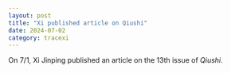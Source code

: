 ```yaml
---
layout: post
title: "Xi published article on Qiushi"
date: 2024-07-02
category: tracexi
---
```


On 7/1, Xi Jinping published an article on the 13th issue of *Qiushi*.
